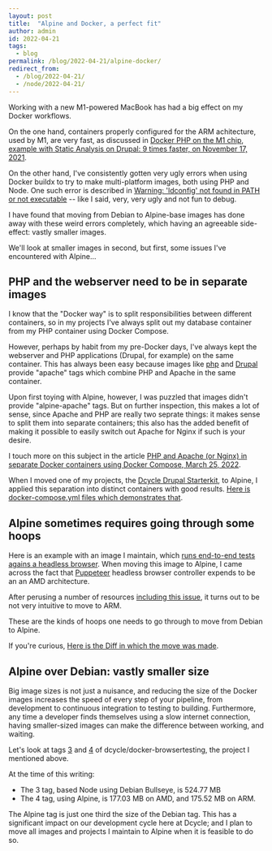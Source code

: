 ```yaml
---
layout: post
title:  "Alpine and Docker, a perfect fit"
author: admin
id: 2022-04-21
tags:
  - blog
permalink: /blog/2022-04-21/alpine-docker/
redirect_from:
  - /blog/2022-04-21/
  - /node/2022-04-21/
---
```


Working with a new M1-powered MacBook has had a big effect on my Docker workflows.

On the one hand, containers properly configured for the ARM achitecture, used by M1, are very fast, as discussed in [Docker PHP on the M1 chip, example with Static Analysis on Drupal: 9 times faster, on November 17, 2021](https://blog.dcycle.com/blog/2021-11-17/m1-docker-php-speed-test/).

On the other hand, I've consistently gotten very ugly errors when using Docker buildx to try to make multi-platform images, both using PHP and Node. One such error is described in [Warning: 'ldconfig' not found in PATH or not executable](https://github.com/dcycle/docker-drupal/issues/21) -- like I said, very, very ugly and not fun to debug.

I have found that moving from Debian to Alpine-base images has done away with these weird errors completely, which having an agreeable side-effect: vastly smaller images.

We'll look at smaller images in second, but first, some issues I've encountered with Alpine...

PHP and the webserver need to be in separate images
-----

I know that the "Docker way" is to split responsibilities between different containers, so in my projects I've always split out my database container from my PHP container using Docker Compose.

However, perhaps by habit from my pre-Docker days, I've always kept the webserver and PHP applications (Drupal, for example) on the same container. This has always been easy because images like [php](https://hub.docker.com/_/php?tab=tags&page=1&name=apache) and [Drupal](https://hub.docker.com/_/drupal?tab=tags&page=1&name=apache) provide "apache" tags which combine PHP and Apache in the same container.

Upon first toying with Alpine, however, I was puzzled that images didn't provide "alpine-apache" tags. But on further inspection, this makes a lot of sense, since Apache and PHP are really two seprate things: it makes sense to split them into separate containers; this also has the added benefit of making it possible to easily switch out Apache for Nginx if such is your desire.

I touch more on this subject in the article [PHP and Apache (or Nginx) in separate Docker containers using Docker Compose, March 25, 2022](https://blog.dcycle.com/blog/2022-03-25/php-apache-different-containers/).

When I moved one of my projects, the [Dcycle Drupal Starterkit](https://github.com/dcycle/starterkit-drupalsite), to Alpine, I applied this separation into distinct containers with good results. [Here is docker-compose.yml files which demonstrates that](https://github.com/dcycle/starterkit-drupalsite/blob/master/docker-compose.yml).

Alpine sometimes requires going through some hoops
-----

Here is an example with an image I maintain, which [runs end-to-end tests agains a headless browser](https://github.com/dcycle/docker-browsertesting). When moving this image to Alpine, I came across the fact that [Puppeteer](https://github.com/puppeteer/puppeteer) headless browser controller expends to be an an AMD architecture.

After perusing a number of resources [including this issue](https://github.com/puppeteer/puppeteer/issues/7740), it turns out to be not very intuitive to move to ARM.

These are the kinds of hoops one needs to go through to move from Debian to Alpine.

If you're curious, [Here is the Diff in which the move was made](https://github.com/dcycle/docker-browsertesting/commit/d5de182e409ded1ad81a943d93d10de6fb478bf4).

Alpine over Debian: vastly smaller size
-----

Big image sizes is not just a nuisance, and reducing the size of the Docker images increases the speed of every step of your pipeline, from development to continuous integration to testing to building. Furthermore, any time a developer finds themselves using a slow internet connection, having smaller-sized images can make the difference between working, and waiting.

Let's look at tags [3](https://hub.docker.com/r/dcycle/browsertesting/tags?page=1&name=3) and [4](https://hub.docker.com/r/dcycle/browsertesting/tags?page=1&name=4) of dcycle/docker-browsertesting, the project I mentioned above.

At the time of this writing:

* The 3 tag, based Node using Debian Bullseye, is 524.77 MB
* The 4 tag, using Alpine, is 177.03 MB on AMD, and 175.52 MB on ARM.

The Alpine tag is just one third the size of the Debian tag. This has a significant impact on our development cycle here at Dcycle; and I plan to move all images and projects I maintain to Alpine when it is feasible to do so.
